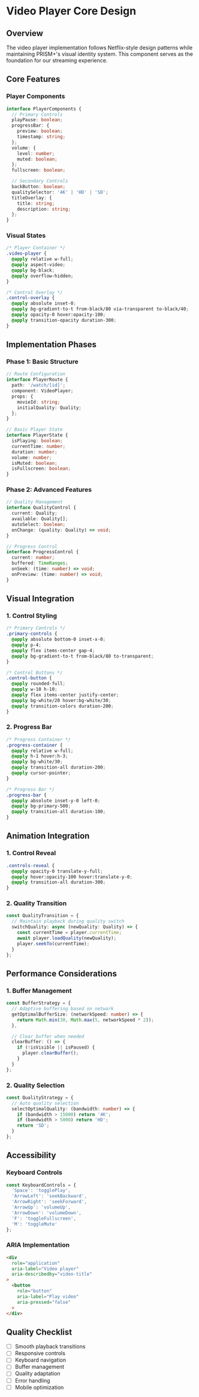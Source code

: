 # Video Player Core Design

## Overview
The video player implementation follows Netflix-style design patterns while maintaining PRISM+'s visual identity system. This component serves as the foundation for our streaming experience.

## Core Features

### Player Components
```typescript
interface PlayerComponents {
  // Primary Controls
  playPause: boolean;
  progressBar: {
    preview: boolean;
    timestamp: string;
  };
  volume: {
    level: number;
    muted: boolean;
  };
  fullscreen: boolean;

  // Secondary Controls
  backButton: boolean;
  qualitySelector: '4K' | 'HD' | 'SD';
  titleOverlay: {
    title: string;
    description: string;
  };
}
```

### Visual States
```css
/* Player Container */
.video-player {
  @apply relative w-full;
  @apply aspect-video;
  @apply bg-black;
  @apply overflow-hidden;
}

/* Control Overlay */
.control-overlay {
  @apply absolute inset-0;
  @apply bg-gradient-to-t from-black/80 via-transparent to-black/40;
  @apply opacity-0 hover:opacity-100;
  @apply transition-opacity duration-300;
}
```

## Implementation Phases

### Phase 1: Basic Structure
```typescript
// Route Configuration
interface PlayerRoute {
  path: '/watch/[id]';
  component: VideoPlayer;
  props: {
    movieId: string;
    initialQuality: Quality;
  };
}

// Basic Player State
interface PlayerState {
  isPlaying: boolean;
  currentTime: number;
  duration: number;
  volume: number;
  isMuted: boolean;
  isFullscreen: boolean;
}
```

### Phase 2: Advanced Features
```typescript
// Quality Management
interface QualityControl {
  current: Quality;
  available: Quality[];
  autoSelect: boolean;
  onChange: (quality: Quality) => void;
}

// Progress Control
interface ProgressControl {
  current: number;
  buffered: TimeRanges;
  onSeek: (time: number) => void;
  onPreview: (time: number) => void;
}
```

## Visual Integration

### 1. Control Styling
```css
/* Primary Controls */
.primary-controls {
  @apply absolute bottom-0 inset-x-0;
  @apply p-4;
  @apply flex items-center gap-4;
  @apply bg-gradient-to-t from-black/80 to-transparent;
}

/* Control Buttons */
.control-button {
  @apply rounded-full;
  @apply w-10 h-10;
  @apply flex items-center justify-center;
  @apply bg-white/20 hover:bg-white/30;
  @apply transition-colors duration-200;
}
```

### 2. Progress Bar
```css
/* Progress Container */
.progress-container {
  @apply relative w-full;
  @apply h-1 hover:h-3;
  @apply bg-white/30;
  @apply transition-all duration-200;
  @apply cursor-pointer;
}

/* Progress Bar */
.progress-bar {
  @apply absolute inset-y-0 left-0;
  @apply bg-primary-500;
  @apply transition-all duration-100;
}
```

## Animation Integration

### 1. Control Reveal
```css
.controls-reveal {
  @apply opacity-0 translate-y-full;
  @apply hover:opacity-100 hover:translate-y-0;
  @apply transition-all duration-300;
}
```

### 2. Quality Transition
```typescript
const QualityTransition = {
  // Maintain playback during quality switch
  switchQuality: async (newQuality: Quality) => {
    const currentTime = player.currentTime;
    await player.loadQuality(newQuality);
    player.seekTo(currentTime);
  }
};
```

## Performance Considerations

### 1. Buffer Management
```typescript
const BufferStrategy = {
  // Adaptive buffering based on network
  getOptimalBufferSize: (networkSpeed: number) => {
    return Math.min(30, Math.max(5, networkSpeed * 2));
  },

  // Clear buffer when needed
  clearBuffer: () => {
    if (!isVisible || isPaused) {
      player.clearBuffer();
    }
  }
};
```

### 2. Quality Selection
```typescript
const QualityStrategy = {
  // Auto quality selection
  selectOptimalQuality: (bandwidth: number) => {
    if (bandwidth > 15000) return '4K';
    if (bandwidth > 5000) return 'HD';
    return 'SD';
  }
};
```

## Accessibility

### Keyboard Controls
```typescript
const KeyboardControls = {
  'Space': 'togglePlay',
  'ArrowLeft': 'seekBackward',
  'ArrowRight': 'seekForward',
  'ArrowUp': 'volumeUp',
  'ArrowDown': 'volumeDown',
  'F': 'toggleFullscreen',
  'M': 'toggleMute'
};
```

### ARIA Implementation
```html
<div
  role="application"
  aria-label="Video player"
  aria-describedby="video-title"
>
  <button
    role="button"
    aria-label="Play video"
    aria-pressed="false"
  >
</div>
```

## Quality Checklist
- [ ] Smooth playback transitions
- [ ] Responsive controls
- [ ] Keyboard navigation
- [ ] Buffer management
- [ ] Quality adaptation
- [ ] Error handling
- [ ] Mobile optimization 
